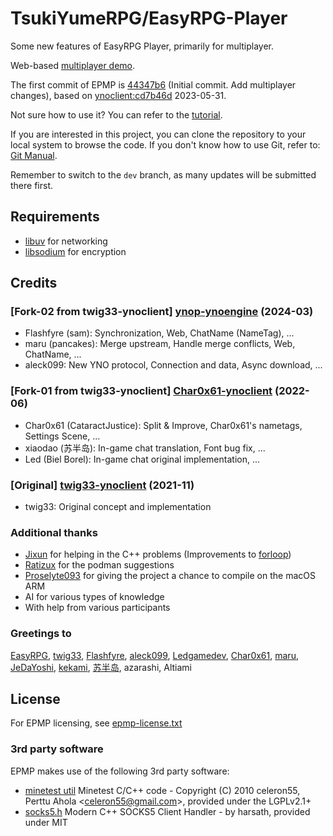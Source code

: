 # TsukiYumeRPG/EasyRPG-Player

Some new features of EasyRPG Player, primarily for multiplayer.

Web-based [multiplayer demo](https://yno.pages.dev).

The first commit of EPMP is [44347b6](https://github.com/TsukiYumeRPG/EasyRPG-Player/commit/44347b6) (Initial commit. Add multiplayer changes), based on [ynoclient:cd7b46d](https://github.com/ynoproject/ynoengine/tree/cd7b46d) 2023-05-31.

Not sure how to use it? You can refer to the [tutorial].

If you are interested in this project, you can clone the repository to your local system to browse the code. If you don't know how to use Git, refer to: [Git Manual](https://git-scm.com/book/en/v2).

Remember to switch to the `dev` branch, as many updates will be submitted there first.


## Requirements

- [libuv] for networking
- [libsodium] for encryption


## Credits

### \[Fork-02 from twig33-ynoclient\] [ynop-ynoengine](https://github.com/ynoproject/ynoengine) (2024-03)

- Flashfyre (sam): Synchronization, Web, ChatName (NameTag), ...
- maru (pancakes): Merge upstream, Handle merge conflicts, Web, ChatName, ...
- aleck099: New YNO protocol, Connection and data, Async download, ...

### \[Fork-01 from twig33-ynoclient\] [Char0x61-ynoclient](https://github.com/CataractJustice/ynoclient) (2022-06)

- Char0x61 (CataractJustice): Split & Improve, Char0x61's nametags, Settings Scene, ...
- xiaodao (苏半岛): In-game chat translation, Font bug fix, ...
- Led (Biel Borel): In-game chat original implementation, ...

### \[Original\] [twig33-ynoclient](https://github.com/twig33/ynoclient) (2021-11)

- twig33: Original concept and implementation

### Additional thanks

- [Jixun](https://github.com/jixunmoe) for helping in the C++ problems (Improvements to [forloop](https://github.com/TsukiYumeRPG/EasyRPG-Player/blob/0108483/src/multiplayer/game_multiplayer.cpp#L1333))
- [Ratizux](https://github.com/Ratizux) for the podman suggestions
- [Proselyte093](https://github.com/Proselyte093) for giving the project a chance to compile on the macOS ARM
- AI for various types of knowledge
- With help from various participants

### Greetings to

[EasyRPG](https://github.com/EasyRPG), [twig33](https://github.com/twig33), [Flashfyre](https://github.com/Flashfyre),
[aleck099](https://github.com/aleck099), [Ledgamedev](https://github.com/Ledgamedev),
[Char0x61](https://github.com/CataractJustice), [maru](https://github.com/patapancakes),
[JeDaYoshi](https://github.com/JeDaYoshi), [kekami](https://kekami.dev),
[苏半岛](https://github.com/lychees), azarashi, Altiami


## License

For EPMP licensing, see [epmp-license.txt]

### 3rd party software

EPMP makes use of the following 3rd party software:

* [minetest util] Minetest C/C++ code - Copyright (C) 2010 celeron55,
  Perttu Ahola \<celeron55@gmail.com\>, provided under the LGPLv2.1+
* [socks5.h] Modern C++ SOCKS5 Client Handler - by harsath, provided under MIT


[tutorial]: /docs/epmp/tutorial.md
[liblcf]: https://github.com/EasyRPG/liblcf
[minetest util]: https://github.com/minetest/minetest
[socks5.h]: https://github.com/harsath/SOCKS5-Proxy-Handler
[libuv]: https://github.com/libuv/libuv
[libsodium]: https://github.com/jedisct1/libsodium
[epmp-license.txt]: /docs/epmp/license.txt
